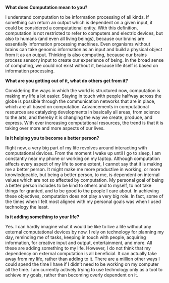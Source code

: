 **What does Computation mean to you?**

I understand computation to be information processing of all kinds. If something can return an output which is dependent on a given input, it could be considered a computational entity. With this definition, computation is not restricted to refer to computers and electric devices, but also to humans (and even all living beings), because our brains are essentially information processing machines. Even organisms without brains can take genomic information as an input and build a physical object from it as an output. Thinking is also computing, because our brains process sensory input to create our experience of being. 
In the broad sense of computing, we could not exist without it, because life itself is based on information processing.  
 
**What are you getting out of it, what do others get from it?**

Considering the ways in which the world is structured now, computation is making my life a lot easier. Staying in touch with people halfway across the globe is possible through the communication networks that are in place, which are all based on computation. Advancements in computational resources are catalyzing developments in basically all areas, from science to the arts, and thereby it is changing the way we create, produce, and express. With ever increasing computational resources, the trend is that it is taking over more and more aspects of our lives. 

**Is it helping you to become a better person?**

Right now, a very big part of my life revolves around interacting with computational devices. From the moment I wake up until I go to sleep, I am constantly near my phone or working on my laptop. Although computation affects every aspect of my life to some extent, I cannot say that it is making me a better person. It might make me more productive in working, or more knowledgeable, but being a better person, to me, is dependent on internal values which are not so affected by computation. My personal goal of being a better person includes to be kind to others and to myself, to not take things for granted, and to be good to the people I care about. In achieving these objectives, computation does not play a very big role. In fact, some of the times when I felt most aligned with my personal goals was when I used technology the least. 

**Is it adding something to your life?**

Yes. I can hardly imagine what it would be like to live a life without any external computational devices by now. I rely on technology for planning my day, reminding me of tasks, keeping in touch with people, acquiring information, for creative input and output, entertainment, and more. All these are adding something to my life. However, I do not think that my dependency on external computation is all beneficial. It can actually take away from my life, rather than adding to it. There are a million other ways I could spend the time I have if I didn’t need to be working on my computer all the time. I am currently actively trying to use technology only as a tool to achieve my goals, rather than becoming overly dependent on it.
